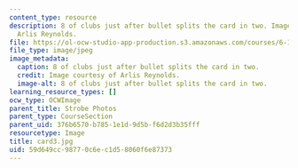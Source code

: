 ```yaml
---
content_type: resource
description: 8 of clubs just after bullet splits the card in two. Image courtesy of
  Arlis Reynolds.
file: https://ol-ocw-studio-app-production.s3.amazonaws.com/courses/6-163-strobe-project-laboratory-fall-2005/59d649cc98770c6ec1d58060f6e87373_card3.jpg
file_type: image/jpeg
image_metadata:
  caption: 8 of clubs just after bullet splits the card in two.
  credit: Image courtesy of Arlis Reynolds.
  image-alt: 8 of clubs just after bullet splits the card in two.
learning_resource_types: []
ocw_type: OCWImage
parent_title: Strobe Photos
parent_type: CourseSection
parent_uid: 376b6570-b785-1e1d-9d5b-f6d2d3b35fff
resourcetype: Image
title: card3.jpg
uid: 59d649cc-9877-0c6e-c1d5-8060f6e87373
---
```

